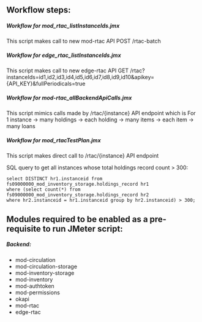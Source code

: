 ## Workflow steps:

##### Workflow for mod_rtac_listInstanceIds.jmx
This script makes call to new mod-rtac API POST /rtac-batch

##### Workflow for edge_rtac_listInstanceIds.jmx
This script makes call to new edge-rtac API GET /rtac?instanceIds=id1,id2,id3,id4,id5,id6,id7,id8,id9,id10&apikey={API_KEY}&fullPeriodicals=true

##### Workflow for mod-rtac_allBackendApiCalls.jmx
This script mimics calls made by /rtac/{instance} API endpoint which is 
For 1 instance -> many holdings -> each holding -> many items -> each item -> many loans

##### Workflow for mod_rtacTestPlan.jmx
This script makes direct call to /rtac/{instance} API endpoint

SQL query to get all instances whose total holdings record count > 300:
```
select DISTINCT hr1.instanceid from fs09000000_mod_inventory_storage.holdings_record hr1
where (select count(*) from fs09000000_mod_inventory_storage.holdings_record hr2
where hr2.instanceid = hr1.instanceid group by hr2.instanceid) > 300;
```

## Modules required to be enabled as a pre-requisite to run JMeter script:
##### Backend:
- mod-circulation
- mod-circulation-storage
- mod-inventory-storage
- mod-inventory
- mod-authtoken
- mod-permissions
- okapi
- mod-rtac
- edge-rtac
